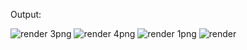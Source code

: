Output:

![render 3png](https://user-images.githubusercontent.com/55328883/153345164-b77d0e81-fc4c-4e9d-9485-c6197231d0d0.png)
![render 4png](https://user-images.githubusercontent.com/55328883/153345170-f8f18827-6e6b-4dfc-8c97-266055da3987.png)
![render 1png](https://user-images.githubusercontent.com/55328883/153345175-c297fb29-ee09-48f1-a19c-9ec1a5d9b2f4.png)
![render](https://user-images.githubusercontent.com/55328883/153345183-a0bbf466-b46b-4e52-9471-3a2dc74ea7b4.png)
